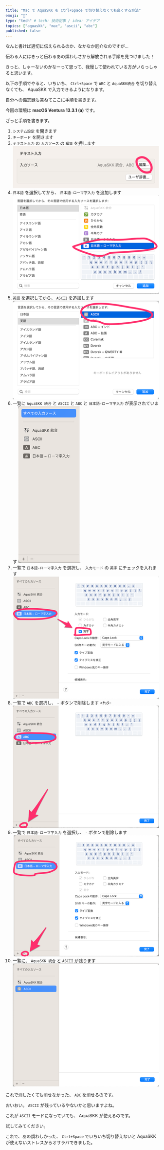 ```yaml
---
title: "Mac で AquaSKK を Ctrl+Space で切り替えなくても良くする方法"
emoji: "🐥"
type: "tech" # tech: 技術記事 / idea: アイデア
topics: ["aquaskk", "mac", "ascii", "abc"]
published: false
---
```


なんと書けば適切に伝えられるのか、なかなか厄介なのですが…

伝わる人にはきっと伝わるあの煩わしさから解放される手順を見つけました！

きっと、しゃーないのかなーって思って、我慢して使われている方がいらっしゃると思います。

以下の手順でやると、いちいち、 `Ctrl+Space` で `ABC` と `AquaSKK統合` を切り替えなくても、 AquaSKK で入力できるようになります。

自分への備忘録も兼ねてここに手順を書きます。

今回の環境は **macOS Ventura 13.3.1 (a)** です。

ざっと手順を書きます。

1. `システム設定` を開きます
2. `キーボード` を開きます
3. `テキスト入力` の `入力ソース` の `編集` を押します
    ![](/images/78798db6472bf4/01.png)
4. `日本語` を選択してから、 `日本語-ローマ字入力` を追加します
    ![](/images/78798db6472bf4/02.png)
5. `英語` を選択してから、 `ASCII` を追加します
    ![](/images/78798db6472bf4/03.png)
6. 一覧に `AquaSKK 統合` と `ASCII` と `ABC` と `日本語-ローマ字入力` が表示されています
    ![](/images/78798db6472bf4/04.png)
7. 一覧で `日本語-ローマ字入力` を選択し、 `入力モード` の `英字` にチェックを入れます
    ![](/images/78798db6472bf4/05.png)
8. 一覧で `ABC` を選択し、 `-` ボタンで削除します <ﾔｯﾀｰ
    ![](/images/78798db6472bf4/06.png)
9. 一覧で `日本語-ローマ字入力` を選択し、 `-` ボタンで削除します
    ![](/images/78798db6472bf4/07.png)
10. 一覧に、 `AquaSKK 統合` と `ASCII` が残ります
    ![](/images/78798db6472bf4/08.png)

これで消したくても消せなかった、 `ABC` を消せるのです。

おいおい。 `ASCII` が残っているやないかと思いますよね。

これが `ASCII` モードになっていても、 AquaSKK が使えるのです。

試してみてください。

これで、あの煩わしかった、 `Ctrl+Space` でいちいち切り替えないと AquaSKK が使えないストレスからオサラバできました。

